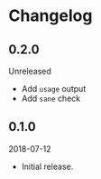 # Changelog

## 0.2.0

Unreleased

- Add `usage` output
- Add `sane` check

## 0.1.0

2018-07-12

- Initial release.
